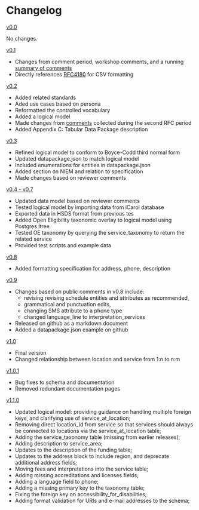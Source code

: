 Changelog
=========

[v0.0](https://docs.google.com/document/d/1RwHkuPeG5cztk-gcofuqsXRxWaTYZeHa8mLjC2doCwk/edit?usp=sharing)

No changes.

[v0.1](https://docs.google.com/document/d/18vdB0DUvBfp6UcYQ78KaMmN3Ei2riThJL48V7TTOHHQ/edit?usp=sharing)

* Changes from comment period, workshop comments, and a running [summary of comments](https://docs.google.com/spreadsheets/d/19Sf7DPMooO6edEm8FcIjSv6VeC1Ar55YDBvLTl-S4dE/edit?usp=sharing)
* Directly references [RFC4180](http://tools.ietf.org/html/rfc4180) for CSV formatting

[v0.2](https://docs.google.com/document/d/1z4jSLCoDIqvkKnazZVH_7qP_5HkcgKhnPJLu1mUZBgA/edit?usp=sharing)

* Added related standards
* Aded use cases based on persona
* Reformatted the controlled vocabulary
* Added a logical model
* Made changes from [comments](https://docs.google.com/spreadsheets/d/19Sf7DPMooO6edEm8FcIjSv6VeC1Ar55YDBvLTl-S4dE/edit?usp=sharing) collected during the second RFC period
* Added Appendix C: Tabular  Data Package description

[v0.3](https://docs.google.com/document/d/1RH89UY7FDndivWNmtQkql4tdRTwYnCZluyu8itp5nTw/edit?usp=sharing)

* Refined logical model to conform to Boyce-Codd third normal form
* Updated datapackage.json to match logical model
* Included enumerations for  entities in datapackage.json
* Added section on NIEM and relation to specification
* Made changes based on reviewer comments

[v0.4 - v0.7](https://docs.google.com/document/d/1xTqNm3ShgL6vQtknMmkCNJeWapekrLxd1qpEa8WiEIk/edit?usp=sharing)

* Updated data model based on reviewer comments
* Tested logical model by importing data from iCarol database
* Exported data in HSDS format from previous tes
* Added Open Eligibility taxonomic overlay to logical model using Postgres ltree
* Tested OE taxonomy by querying the service_taxonomy to return the related service
* Provided test scripts and example data

[v0.8](https://docs.google.com/document/d/1gmNS4pBvkX4cI2wtH3Qco3uGF4LLTq1OJ0Pb_CLuxlk/edit?usp=sharing)

* Added formatting specification for address, phone, description

[v0.9](https://docs.google.com/document/d/1jbgO92cPAUygQI-0_DtLXrdPQKbPNNIkxDr-3WvdFNE/edit?usp=sharing)

* Changes based on public comments in v0.8 include:
    - revising revising schedule entities and attributes  as recommended,
    - grammatical and punctuation edits,
    - changing SMS attribute to a phone type
    - changed language_line to interpretation_services
* Released on github as a markdown document
* Added a datapackage.json example on github

[v1.0](https://docs.google.com/document/d/1dkipRm_YL3K28oTSG-NFZRMHYiv10ZZJzJlakZglOyc/edit?usp=sharing)

* Final version
* Changed relationship between location and service from 1:n to n:m

[v1.0.1](https://github.com/openreferral/specification/issues?utf8=%E2%9C%93&q=is%3Aissue%20milestone%3A%221.0%20Tidy%20Up%22%20)

* Bug fixes to schema and documentation
* Removed redundant documentation pages

[v1.1.0](https://github.com/openreferral/specification/issues?utf8=%E2%9C%93&q=is%3Aissue%20milestone%3A%221.1%20Release%22%20)

* Updated logical model: providing guidance on handling multiple foreign keys, and clarifying use of service_at_location;
* Removing direct location_id from service so that services should always be connected to locations via the service_at_location table;
* Adding the service_taxonomy table (missing from earlier releases);
* Adding description to service_area;
* Updates to the description of the funding table;
* Updates to the address block to include region, and deprecate additional address fields;
* Moving fees and interpretations into the service table;
* Adding missing accreditations and licenses fields;
* Adding a language field to phone;
* Adding a missing primary key to the taxonomy table;
* Fixing the foreign key on accessibility_for_disabilities;
* Adding format validation for URIs and e-mail addresses to the schema;
